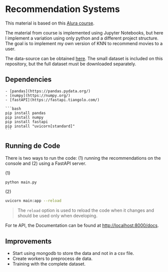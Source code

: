 # Recommendation Systems

This material is based on this [Alura course](https://cursos.alura.com.br/course/introducao-a-sistemas-de-recomendacao-com-python).

The material from course is implemented using Jupyter Notebooks, but here I implement a variation using only python and a different project structure. The goal is to implement my own version of KNN to recommend movies to a user.

The data-source can be obtained [here](https://grouplens.org/datasets/movielens/latest/). The small dataset is included on this repository, but the full dataset must be downloaded separately.

## Dependencies

    - [pandas](https://pandas.pydata.org/)
    - [numpy](https://numpy.org/)
    - [fastAPI](https://fastapi.tiangolo.com/)

    ```bash
    pip install pandas 
    pip install numpy 
    pip install fastapi
    pip install "uvicorn[standard]"
    ```

## Running de Code

There is two ways to run the code: (1) running the recommendations on the console and (2) using a FastAPI server.

(1)
```bash
python main.py
```

(2)
```bash
uvicorn main:app --reload
```

> The `reload` option is used to reload the code when it changes and should be used only when developing.

For te API, the Documentation can be found at [http://localhost:8000/docs](http://localhost:8000/docs).

## Improvements

* Start using mongodb to store the data and not in a csv file.
* Create workers to preprocess de data.
* Training with the complete dataset.